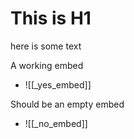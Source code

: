 # This is H1

here is some text

A working embed

- ![[_yes_embed]]

Should be an empty embed

- ![[_no_embed]]